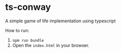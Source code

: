 # ts-conway
A simple game of life implementation using typescript

How to run:
1. `npm run bundle`
2. Open the `index.html` in your browser.
